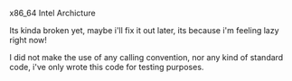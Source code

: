 x86_64 Intel Archicture

Its kinda broken yet, maybe i'll fix it out later, its because i'm feeling lazy right now!

I did not make the use of any calling convention, nor any kind of standard code, i've only wrote this code for testing purposes.
